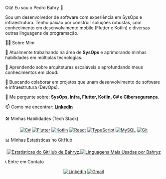<!--
Olá, Pedro! Este é o seu README de perfil personalizado.
Para usá-lo, crie um novo repositório com o mesmo nome do seu usuário do GitHub.
Por exemplo, se seu usuário é "Bahryz", o repositório deve se chamar "Bahryz".
Adicione este arquivo como README.md nesse repositório e ele aparecerá na sua página de perfil!
-->

<!-- Comece com uma introdução amigável. Emojis são bem-vindos! -->

Olá! Eu sou o Pedro Bahry 👋

<p align="left">
Sou um desenvolvedor de software com experiência em SysOps e infraestrutura. Tenho paixão por construir soluções robustas, com conhecimento em desenvolvimento mobile (Flutter e Kotlin) e diversas outras linguagens de programação.
</p>

👨‍💻 Sobre Mim

<!--
Use esta seção para dar um resumo rápido sobre você.
-->

<p align="left">
🔭 Atualmente trabalhando na área de <strong>SysOps</strong> e aprimorando minhas habilidades em múltiplas tecnologias.




🌱 Aprendendo sobre arquiteturas escaláveis e aprofundando meus conhecimentos em cloud.




👯 Buscando colaborar em projetos que unam desenvolvimento de software e infraestrutura (DevOps).




💬 Me pergunte sobre: <strong>SysOps, Infra, Flutter, Kotlin, C# e Cibersegurança</strong>.




📫 Como me encontrar: <a href="https://www.linkedin.com/in/pedro-bahry-864b40305/" target="_blank"><strong>LinkedIn</strong></a>
</p>

🛠️ Minhas Habilidades (Tech Stack)

<!--
Badges são uma forma visual e excelente de mostrar suas tecnologias.
Você pode gerar os seus em https://shields.io/
Para os ícones, procure em https://simpleicons.org/
-->

<p align="center">
<a href="https://dotnet.microsoft.com/en-us/languages/csharp" target="_blank" rel="noreferrer"><img src="https://www.google.com/search?q=https://img.shields.io/badge/C%2523-512BD4%3Fstyle%3Dfor-the-badge%26logo%3Dc-sharp%26logoColor%3Dwhite" alt="C#"/></a>
<a href="https://flutter.dev" target="_blank" rel="noreferrer"><img src="https://img.shields.io/badge/Flutter-02569B?style=for-the-badge&logo=flutter&logoColor=white" alt="Flutter"/></a>
<a href="https://kotlinlang.org" target="_blank" rel="noreferrer"><img src="https://www.google.com/search?q=https://img.shields.io/badge/Kotlin-7F52FF%3Fstyle%3Dfor-the-badge%26logo%3Dkotlin%26logoColor%3Dwhite" alt="Kotlin"/></a>
<a href="https://react.dev/" target="_blank" rel="noreferrer"><img src="https://www.google.com/search?q=https://img.shields.io/badge/React-61DAFB%3Fstyle%3Dfor-the-badge%26logo%3Dreact%26logoColor%3Dblack" alt="React"/></a>
<a href="https://www.typescriptlang.org/" target="_blank" rel="noreferrer"><img src="https://img.shields.io/badge/TypeScript-3178C6?style=for-the-badge&logo=typescript&logoColor=white" alt="TypeScript"/></a>
<a href="https://www.mysql.com/" target="_blank" rel="noreferrer"><img src="https://img.shields.io/badge/MySQL-4479A1?style=for-the-badge&logo=mysql&logoColor=white" alt="MySQL"/></a>
<a href="https://git-scm.com/" target="_blank" rel="noreferrer"><img src="https://www.google.com/search?q=https://img.shields.io/badge/GIT-E44C30%3Fstyle%3Dfor-the-badge%26logo%3Dgit%26logoColor%3Dwhite" alt="Git"/></a>
</p>

📊 Minhas Estatísticas no GitHub

<!--
Estas são estatísticas dinâmicas! O seu nome de usuário "Bahryz" já está configurado.
Você pode customizar os temas e opções. Veja a documentação:
https://github.com/anuraghazra/github-readme-stats
-->

<p align="center">
<a href="https://github.com/anuraghazra/github-readme-stats">
<img align="center" src="https://www.google.com/search?q=https://github-readme-stats.vercel.app/api%3Fusername%3DBahryz%26show_icons%3Dtrue%26theme%3Dtokyonight%26locale%3Dpt-br%26hide_border%3Dtrue%26count_private%3Dtrue%26include_all_commits%3Dtrue" alt="Estatísticas do GitHub de Bahryz"/>
</a>
<a href="https://github.com/anuraghazra/github-readme-stats">
<img align="center" src="https://www.google.com/search?q=https://github-readme-stats.vercel.app/api/top-langs/%3Fusername%3DBahryz%26layout%3Dcompact%26theme%3Dtokyonight%26locale%3Dpt-br%26hide_border%3Dtrue%26langs_count%3D6" alt="Linguagens Mais Usadas por Bahryz"/>
</a>
</p>

📞 Entre em Contato

<p align="center">
<a href="https://www.linkedin.com/in/pedro-bahry-864b40305/" target="_blank"><img src="https://www.google.com/search?q=https://img.shields.io/badge/LinkedIn-0077B5%3Fstyle%3Dfor-the-badge%26logo%3Dlinkedin%26logoColor%3Dwhite" alt="LinkedIn"/></a>
<a href="mailto:phbahry@gmail.com" target="_blank"><img src="https://img.shields.io/badge/Gmail-D14836?style=for-the-badge&logo=gmail&logoColor=white" alt="Gmail"/></a>
</p>